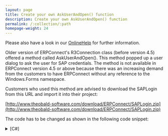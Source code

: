 ```yaml
---
layout: page
title: Create your own AskUserAndOpen() function
description: Create your own AskUserAndOpen() function
permalink: /:collection/:path
homepage-weight: 24
---
```


Please also have a look in our [OnlineHelp](https://help.theobald-software.com/en/) for further information.

Older version of ERPConnect's R3Connection class (before version 4.5) offered a method called AskUserAndOpen(). This method popped up a user dialog to ask the user for SAP credentials. The method is not available in ERPConnect version 4.5 or above because there was an increasing demand from the customers to have ERPConnect without any reference to the Windows.Forms namespace.

Customers who used this method are advised to download the SAPLogin from this URL and import it into their project:

[http://www.theobald-software.com/download/ERPConnect/SAPLogin.zip](http://www.theobald-software.com/download/ERPConnect/SAPLogin.zip)

The code has to be changed as shown in the following code snippet:

<details>
<summary>[C#]</summary>
{% highlight csharp %}
R3Connection con = new R3Connection();
SAPLogin MyLoginForm = new SAPLogin(con, true);
 
if (MyLoginForm.ShowDialog() == DialogResult.Cancel)
    return;
{% endhighlight %}
</details>
